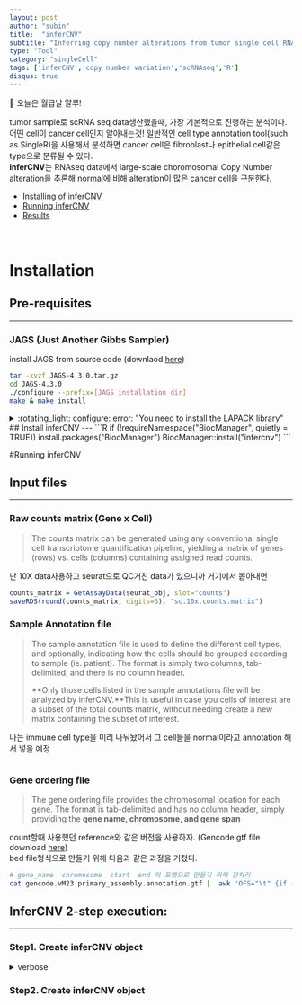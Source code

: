 ```yaml
---
layout: post
author: "subin"
title:  "inferCNV"
subtitle: "Inferring copy number alterations from tumor single cell RNA-seq data"
type: "Tool"
category: "singleCell"
tags: ['inferCNV','copy number variation','scRNAseq','R']
disqus: true
---
```

:tada: 오늘은 월급날 얄루!

tumor sample로 scRNA seq data생산했을때, 가장 기본적으로 진행하는 분석이다. 어떤 cell이 cancer cell인지 알아내는것! 일반적인 cell type annotation tool(such as SingleR)을 사용해서 분석하면 cancer cell은 fibroblast나 epithelial cell같은 type으로 분류될 수 있다. <br/>
**inferCNV**는 RNAseq data에서 large-scale choromosomal Copy Number alteration을 추론해 normal에 비해 alteration이 많은 cancer cell을 구분한다. 

- [Installing of inferCNV](#installation)
- [Running inferCNV](#running-infercnv)
- [Results](#results)
<br/><br/><br/>

# Installation
## Pre-requisites
---
### JAGS (Just Another Gibbs Sampler)
install JAGS from source code (downlaod [here](https://sourceforge.net/projects/mcmc-jags/files/JAGS/4.x/Source/))
```bash
tar -xvzf JAGS-4.3.0.tar.gz
cd JAGS-4.3.0
./configure --prefix=[JAGS_installation_dir]
make & make install
```
<details>
<summary>:rotating_light: configure: error: "You need to install the LAPACK library"</summary>
<div markdown="1">
```bash
...
checking for cheev_ in -llapack_rs6k... no
configure: error: "You need to install the LAPACK library"
```
configuration하는 도중에 위와 같은 error가 나면, `lapack` 설치해준다 (download source from [here](https://github.com/Reference-LAPACK/lapack/archive/refs/tags/v3.9.1.tar.gz))
```bash
tar -xvzf v3.9.1.tar.gz
cd lapack-3.9.1
#make.inc.example 파일의 내용을 본인 환경에 맞게 수정한 후, make.inc파일로 저장한다.
mv make.inc.example make.inc 
make & make install
```
잘 설치되면 다시 한번 configuration시도해보고, lapack 깔았는데도 같은 에러가 난다면 이렇게 해보자
```
LDFLAGS="-L/source/lapack-3.9.1" F77=gfortran ./configure --prefix=/source/JAGS-4.3.0 --with-lapack=/source/lapack-3.9.1
```
</div></details>
## Install inferCNV
---
```R
if (!requireNamespace("BiocManager", quietly = TRUE))
     install.packages("BiocManager")
BiocManager::install("infercnv")
```


#Running inferCNV
## Input files
---
### Raw counts matrix (Gene x Cell)
> The counts matrix can be generated using any conventional single cell transcriptome quantification pipeline, yielding a matrix of genes (rows) vs. cells (columns) containing assigned read counts.

난 10X data사용하고 seurat으로 QC거친 data가 있으니까 거기에서 뽑아내면
```R
counts_matrix = GetAssayData(seurat_obj, slot="counts")
saveRDS(round(counts_matrix, digits=3), "sc.10x.counts.matrix")
```

### Sample Annotation file
>The sample annotation file is used to define the different cell types, and optionally, indicating how the cells should be grouped according to sample (ie. patient). The format is simply two columns, tab-delimited, and there is no column header.
>
>**Only those cells listed in the sample annotations file will be analyzed by inferCNV.**This is useful in case you cells of interest are a subset of the total counts matrix, without needing create a new matrix containing the subset of interest.

나는 immune cell type을 미리 나눠놨어서 그 cell들을 normal이라고 annotation 해서 넣을 예정
```R

```

### Gene ordering file
> The gene ordering file provides the chromosomal location for each gene. The format is tab-delimited and has no column header, simply providing the **gene name, chromosome, and gene span**

count할때 사용했던 reference와 같은 버전을 사용하자. (Gencode gtf file download [here](https://www.gencodegenes.org/mouse/release_M23.html))<br/>
bed file형식으로 만들기 위해 다음과 같은 과정을 거쳤다.
```bash
# gene_name  chromosome  start  end 의 포맷으로 만들기 위해 전처리
cat gencode.vM23.primary_assembly.annotation.gtf |  awk 'OFS="\t" {if ($3=="gene") {print $14,$1,$4-1,$5}}' | tr -d '";' > inferCNV_geneOrdering.txt
```
## InferCNV 2-step execution:
---
### Step1. Create inferCNV object

<details>
<summary>verbose</summary>
<div markdown="1">
```
INFO [2021-05-25 17:35:49] Parsing matrix: sc.10x.counts.matrix
INFO [2021-05-25 17:36:02] Parsing gene order file: gene_ordering_file.txt
INFO [2021-05-25 17:36:02] Parsing cell annotations file: cellAnnotations.txt
INFO [2021-05-25 17:36:02] ::order_reduce:Start.
INFO [2021-05-25 17:36:02] .order_reduce(): expr and order match.
INFO [2021-05-25 17:36:02] ::process_data:order_reduce:Reduction from positional data, new dimensions (r,c) = 16766,5684 Total=114172878 Min=0 Max=5041.
INFO [2021-05-25 17:36:02] num genes removed taking into account provided gene ordering list: 529 = 3.15519503757605% removed.
INFO [2021-05-25 17:36:02] -filtering out cells < 100 or > Inf, removing 0 % of cells
INFO [2021-05-25 17:36:04] validating infercnv_obj
```
</div></details>

### Step2. Create inferCNV object
